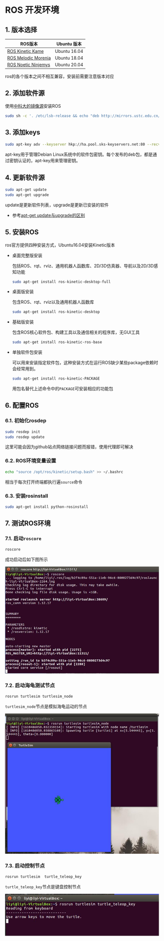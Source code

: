 # ROS 开发环境

## 1. 版本选择

|ROS版本|Ubuntu 版本|
|-|-|
|[ROS Kinetic Kame](http://wiki.ros.org/kinetic/Installation)|Ubuntu 16.04|
|[ROS Melodic Morenia](http://wiki.ros.org/melodic/Installation)|Ubuntu 18.04|
|[ROS Noetic Ninjemys](http://wiki.ros.org/noetic/Installation)|Ubuntu 20.04|

ros的各个版本之间不相互兼容，安装前需要注意版本对应

## 2. 添加软件源

使用[中科大的镜像源](http://mirrors.ustc.edu.cn/help/ros.html)安装ROS

```Bash
sudo sh -c '. /etc/lsb-release && echo "deb http://mirrors.ustc.edu.cn/ros/ubuntu/ $DISTRIB_CODENAME main" > /etc/apt/sources.list.d/ros-latest.list'
```

## 3. 添加keys

```Bash
sudo apt-key adv --keyserver hkp://ha.pool.sks-keyservers.net:80 --recv-key 421C365BD9FF1F717815A3895523BAEEB01FA116
```

apt-key用于管理Debian Linux系统中的软件包密钥。每个发布的deb包，都是通过密钥认证的，apt-key用来管理密钥。

## 4. 更新软件源

```Bash
sudo apt-get update
sudo apt-get upgrade
```

update是更新软件列表，upgrade是更新已安装的软件

- 参考[apt-get update与upgrade的区别](https://www.jianshu.com/p/42a1850bdcf6)

## 5. 安装ROS

ros官方提供四种安装方式，Ubuntu16.04安装Kinetic版本

- 桌面完整版安装

  包括ROS、rqt、rviz、通用机器人函数库、2D/3D仿真器、导航以及2D/3D感知功能

  ```Bash
  sudo apt-get install ros-kinetic-desktop-full
  ```

- 桌面版安装

  包含ROS、rqt、rviz以及通用机器人函数库

  ```Bash
  sudo apt-get install ros-kinetic-desktop
  ```

- 基础版安装

  包含ROS核心软件包、构建工具以及通信相关的程序库，无GUI工具

  ```Bash
  sudo apt-get install ros-kinetic-ros-base
  ```

- 单独软件包安装

  可以用来安装指定软件包，这种安装方式在运行ROS缺少某些package依赖时会经常用到。

  ```bash
  sudo apt-get install ros-kinetic-PACKAGE
  ```

  用包名替代上述命令中的`PACKAGE`可安装相应的功能包

## 6. 配置ROS

### 6.1. 初始化rosdep

```bash
sudo rosdep init
sudo rosdep update
```

这里可能会因为github站点网络链接问题而报错，使用代理即可解决

### 6.2. ROS环境变量设置

```bash
echo "source /opt/ros/kinetic/setup.bash" >> ~/.bashrc
```

相当于每次打开终端都执行遍`source`命令

### 6.3. 安装rosinstall

```bash
sudo apt-get install python-rosinstall
```

## 7. 测试ROS环境

### 7.1. 启动`roscore`

```bash
roscore
```

成功启动后如下图所示

![roscore](./imgs/roscore.jpg)

### 7.2. 启动海龟测试节点

```bash
rosrun turtlesim turtlesim_node
```

`turtlesim_node`节点是模拟海龟运动的节点

![turtlesim_node](./imgs/turtlesim_node.jpg)

### 7.3. 启动控制节点

```bash
rosrun turtlesim  turtle_teleop_key
```

`turtle_teleop_key`节点是键盘控制节点

![turtle_teleop_key](./imgs/turtle_teleop_key.jpg)
